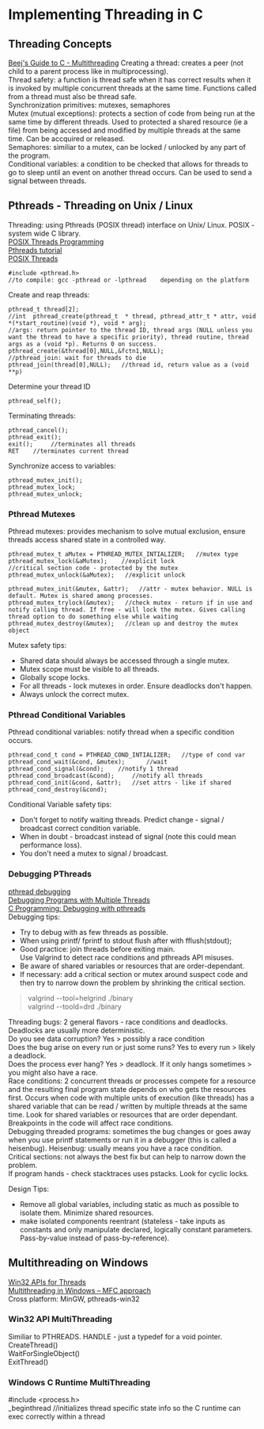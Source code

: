 # Implementing Threading in C    
## Threading Concepts    
[Beej's Guide to C - Multithreading](https://beej.us/guide/bgc/html/split/multithreading.html)
Creating a thread: creates a peer (not child to a parent process like in multiprocessing).    
Thread safety: a function is thread safe when it has correct results when it is invoked by multiple concurrent threads at the same time. Functions called from a thread must also be thread safe.         
Synchronization primitives: mutexes, semaphores     
Mutex (mutual exceptions): protects a section of code from being run at the same time by different threads. Used to protected a shared resource (ie a file) from being accessed and modified by multiple threads at the same time. Can be accquired or released.          
Semaphores: similiar to a mutex, can be locked / unlocked by any part of the program.        
Conditional variables: a condition to be checked that allows for threads to go to sleep until an event on another thread occurs. Can be used to send a signal between threads.            

## Pthreads - Threading on Unix / Linux 
Threading: using Pthreads (POSIX thread) interface on Unix/ Linux. POSIX - system wide C library.         
[POSIX Threads Programming](https://hpc-tutorials.llnl.gov/posix/)     
[Pthreads tutorial](https://www.cs.cmu.edu/afs/cs/academic/class/15492-f07/www/pthreads.html)     
[POSIX Threads](http://www.csc.villanova.edu/~mdamian/threads/posixthreads.html)     

    #include <pthread.h>   
    //to compile: gcc -pthread or -lpthread    depending on the platform    
Create and reap threads:        

    pthread_t thread[2];    
    //int  pthread_create(pthread_t  * thread, pthread_attr_t * attr, void *(*start_routine)(void *), void * arg);
    //args: return pointer to the thread ID, thread args (NULL unless you want the thread to have a specific priority), thread routine, thread args as a (void *p). Returns 0 on success.       
    pthread_create(&thread[0],NULL,&fctn1,NULL);
    //pthread_join: wait for threads to die        
    pthread_join(thread[0],NULL);   //thread id, return value as a (void **p)
Determine your thread ID     

    pthread_self();     
Terminating threads:      

    pthread_cancel();    
    pthread_exit();   
    exit();     //terminates all threads    
    RET    //terminates current thread   
Synchronize access to variables:      

    pthread_mutex_init();   
    pthread_mutex_lock; 
    pthread_mutex_unlock;   

### Pthread Mutexes   
Pthread mutexes: provides mechanism to solve mutual exclusion, ensure threads access shared state in a controlled way.      
```
pthread_mutex_t aMutex = PTHREAD_MUTEX_INTIALIZER;   //mutex type    
pthread_mutex_lock(&aMutex);    //explicit lock    
//critical section code - protected by the mutex      
pthread_mutex_unlock(&aMutex);   //explicit unlock   

pthread_mutex_init(&mutex, &attr);   //attr - mutex behavior. NULL is default. Mutex is shared among processes.   
pthread_mutex_trylock(&mutex);   //check mutex - return if in use and notify calling thread. If free - will lock the mutex. Gives calling thread option to do something else while waiting     
pthread_mutex_destroy(&mutex);   //clean up and destroy the mutex object 
```
Mutex safety tips:     
- Shared data should always be accessed through a single mutex.       
- Mutex scope must be visible to all threads.      
- Globally scope locks.     
- For all threads - lock mutexes in order. Ensure deadlocks don't happen.    
- Always unlock the correct mutex.      

### Pthread Conditional Variables     
Pthread conditional variables: notify thread when a specific condition occurs.     
```
pthread_cond_t cond = PTHREAD_COND_INTIALIZER;   //type of cond var      
pthread_cond_wait(&cond, &mutex);      //wait        
pthread_cond_signal(&cond);    //notify 1 thread    
pthread_cond_broadcast(&cond);     //notify all threads       
pthread_cond_init(&cond, &attr);   //set attrs - like if shared    
pthread_cond_destroy(&cond);    
```
Conditional Variable safety tips:      
- Don't forget to notify waiting threads. Predict change - signal / broadcast correct condition variable.    
- When in doubt - broadcast instead of signal (note this could mean performance loss).     
- You don't need a mutex to signal / broadcast.    

### Debugging PThreads      
[pthread debugging](https://www.cs.swarthmore.edu/~newhall/unixhelp/gdb_pthreads.php)     
[Debugging Programs with Multiple Threads](https://www.sourceware.org/gdb/current/onlinedocs/gdb.html/Threads.html#Threads)       
[C Programming: Debugging with pthreads](https://stackoverflow.com/questions/981011/c-programming-debugging-with-pthreads)        
Debugging tips:       
- Try to debug with as few threads as possible.     
- When using printf/ fprintf to stdout flush after with fflush(stdout);      
- Good practice: join threads before exiting main.     
Use Valgrind to detect race conditions and pthreads API misuses.    
- Be aware of shared variables or resources that are order-dependant.   
- If necessary: add a critical section or mutex around suspect code and then try to narrow down the problem by shrinking the critical section.    
> valgrind --tool=helgrind ./binary     
> valgrind --toold=drd ./binary    

Threading bugs: 2 general flavors - race conditions and deadlocks. Deadlocks are usually more deterministic.     
Do you see data corruption? Yes > possibly a race condition      
Does the bug arise on every run or just some runs? Yes to every run > likely a deadlock.     
Does the process ever hang? Yes > deadlock. If it only hangs sometimes > you might also have a race.    
Race conditions: 2 concurrent threads or processes compete for a resource and the resulting final program state depends on who gets the resources first. Occurs when code with multiple units of execution (like threads) has a shared variable that can be read / written by multiple threads at the same time. Look for shared variables or resources that are order dependant. Breakpoints in the code will affect race conditions.             
Debugging threaded programs: sometimes the bug changes or goes away when you use printf statements or run it in a debugger (this is called a heisenbug). Heisenbug: usually means you have a race condition.     
Critical sections: not always the best fix but can help to narrow down the problem.    
If program hands - check stacktraces uses pstacks. Look for cyclic locks.     

Design Tips:    
- Remove all global variables, including static as much as possible to isolate them. Minimize shared resources.        
- make isolated components reentrant (stateless - take inputs as constants and only manipulate declared, logically constant parameters. Pass-by-value instead of pass-by-reference).    

## Multithreading on Windows    
[Win32 APIs for Threads](https://web.archive.org/web/20121023005749/http://www.cs.rpi.edu/academics/courses/netprog/WindowsThreads.html)       
[Multithreading in Windows – MFC approach](http://kiwi.bridgeport.edu/cs440/cs440_mfcmultithreading.htm)    
Cross platform: MinGW, pthreads-win32     
### Win32 API MultiThreading   
Similiar to PTHREADS. HANDLE - just a typedef for a void pointer.        
CreateThread()   
WaitForSingleObject()      
ExitThread()   
### Windows C Runtime MultiThreading    
#include <process.h>     
_beginthread      //initializes thread specific state info so the C runtime can exec correctly within a thread      